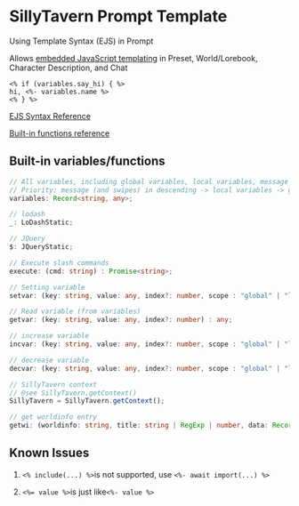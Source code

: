 # SillyTavern Prompt Template

Using Template Syntax (EJS) in Prompt

Allows [embedded JavaScript templating](https://ejs.co/) in Preset, World/Lorebook, Character Description, and Chat

```
<% if (variables.say_hi) { %>
hi, <%- variables.name %>
<% } %>
```

[EJS Syntax Reference](https://github.com/mde/ejs/blob/main/docs/syntax.md)

[Built-in functions reference](docs/reference.md)

## Built-in variables/functions

```typescript
// All variables, including global variables, local variables, message (and swipes) variables
// Priority: message (and swipes) in descending -> local variables -> global variables
variables: Record<string, any>;

// lodash
_: LoDashStatic;

// JQuery
$: JQueryStatic;

// Execute slash commands
execute: (cmd: string) : Promise<string>;

// Setting variable
setvar: (key: string, value: any, index?: number, scope : "global" | "local" | "message" = "message", flags : 'nx' | 'xx' | 'n' = 'n') : Record<string, any>;

// Read variable (from variables)
getvar: (key: string, value: any, index?: number) : any;

// increase variable
incvar: (key: string, value: any, index?: number, scope : "global" | "local" | "message" = "message", flags : 'nx' | 'xx' | 'n' = 'n') : Record<string, any>;

// decrease variable
decvar: (key: string, value: any, index?: number, scope : "global" | "local" | "message" = "message", flags : 'nx' | 'xx' | 'n' = 'n') : Record<string, any>;

// SillyTavern context
// @see SillyTavern.getContext()
SillyTavern = SillyTavern.getContext();

// get worldinfo entry
getwi: (worldinfo: string, title: string | RegExp | number, data: Record<string, any> = {}) : Promise<string>;
```

## Known Issues

1. `<% include(...) %>`is not supported, use `<%- await import(...) %>`

2. `<%= value %>`is just like`<%- value %>`

